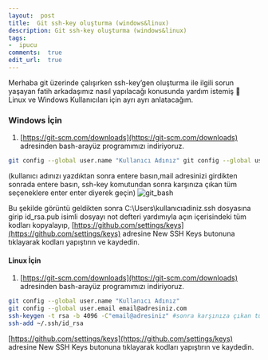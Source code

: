 ```yaml
---
layout:  post
title:  Git ssh-key oluşturma (windows&linux)
description: Git ssh-key oluşturma (windows&linux)
tags:
-  ipucu
comments:  true
edit_url:  true
---
```



Merhaba git üzerinde çalışırken ssh-key’gen oluşturma ile ilgili sorun yaşayan fatih arkadaşımız nasıl yapılacağı konusunda yardım istemiş 💭 Linux ve Windows Kullanıcıları için ayrı ayrı anlatacağım.



### Windows İçin

1.  [https://git-scm.com/downloads](https://git-scm.com/downloads) adresinden bash-arayüz programımızı indiriyoruz.

```sh
git config --global user.name "Kullanıcı Adınız" git config --global user.email email@adresiniz.com ssh-key
```

(kullanıcı adınızı yazdıktan sonra entere basın,mail adresinizi girdikten sonrada entere basın, ssh-key komutundan sonra karşınıza çıkan tüm seçeneklere enter enter diyerek geçin)
![git_bash](https://raw.githubusercontent.com/yuceltoluyag/yuceltoluyag.github.io/master/uploads/git_bash.png)

Bu şekilde görüntü geldikten sonra C:\Users\kullanıcıadiniz\.ssh dosyasına girip id_rsa.pub isimli dosyayı not defteri yardımıyla açın içerisindeki tüm kodları kopyalayıp, [https://github.com/settings/keys](https://github.com/settings/keys) adresine New SSH Keys butonuna tıklayarak kodları yapıştırın ve kaydedin.

#### Linux İçin

1.  [https://git-scm.com/downloads](https://git-scm.com/downloads) adresinden bash-arayüz programımızı indiriyoruz.

```sh
git config --global user.name "Kullanıcı Adınız"
git config --global user.email email@adresiniz.com
ssh-keygen -t rsa -b 4096 -C"email@adresiniz" #sonra karşınıza çıkan tüm seçeneklere enter enter diyerek geçin
ssh-add ~/.ssh/id_rsa
```

[https://github.com/settings/keys](https://github.com/settings/keys) adresine New SSH Keys butonuna tıklayarak kodları yapıştırın ve kaydedin.
